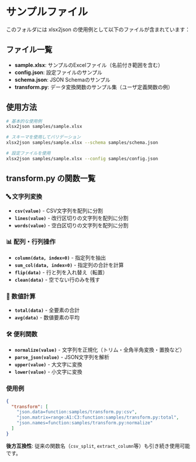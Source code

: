 # サンプルファイル

このフォルダには xlsx2json の使用例として以下のファイルが含まれています：

## ファイル一覧

- **sample.xlsx**: サンプルのExcelファイル（名前付き範囲を含む）
- **config.json**: 設定ファイルのサンプル
- **schema.json**: JSON Schemaのサンプル
- **transform.py**: データ変換関数のサンプル集（ユーザ定義関数の例）

## 使用方法

```bash
# 基本的な使用例
xlsx2json samples/sample.xlsx

# スキーマを使用してバリデーション
xlsx2json samples/sample.xlsx --schema samples/schema.json

# 設定ファイルを使用
xlsx2json samples/sample.xlsx --config samples/config.json
```

## transform.py の関数一覧

### 🔤 文字列変換
- **`csv(value)`** - CSV文字列を配列に分割
- **`lines(value)`** - 改行区切りの文字列を配列に分割  
- **`words(value)`** - 空白区切りの文字列を配列に分割

### 📊 配列・行列操作
- **`column(data, index=0)`** - 指定列を抽出
- **`sum_col(data, index=0)`** - 指定列の合計を計算
- **`flip(data)`** - 行と列を入れ替え（転置）
- **`clean(data)`** - 空でない行のみを残す

### 🔢 数値計算
- **`total(data)`** - 全要素の合計
- **`avg(data)`** - 数値要素の平均

### 🛠️ 便利関数
- **`normalize(value)`** - 文字列を正規化（トリム・全角半角変換・置換など）
- **`parse_json(value)`** - JSON文字列を解析
- **`upper(value)`** - 大文字に変換
- **`lower(value)`** - 小文字に変換

### 使用例

```json
{
  "transform": [
    "json.data=function:samples/transform.py:csv",
    "json.matrix=range:A1:C3:function:samples/transform.py:total",
    "json.names=function:samples/transform.py:normalize"
  ]
}
```

**後方互換性**: 従来の関数名（`csv_split`, `extract_column`等）も引き続き使用可能です。
